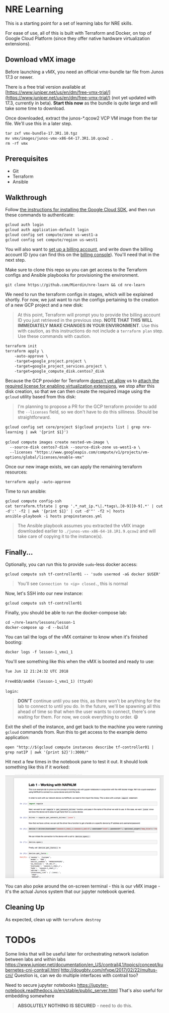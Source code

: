 # NRE Learning

This is a starting point for a set of learning labs for NRE skills.

For ease of use, all of this is built with Terraform and Docker, on top of Google Cloud Platform (since they offer native hardware virtualization extensions).

## Download vMX image

Before launching a vMX, you need an official vmx-bundle tar file from Junos 17.3 or newer.

There is a free trial version available at [https://www.juniper.net/us/en/dm/free-vmx-trial/](https://www.juniper.net/us/en/dm/free-vmx-trial/) (not yet updated with 17.3,  currently in beta). **Start this now** as the bundle is quite large and will take some time to download.

Once downloaded, extract the junos-*.qcow2 VCP VM image from the tar file. We'll use this in a later step.

```
tar zxf vmx-bundle-17.3R1.10.tgz
mv vmx/images/junos-vmx-x86-64-17.3R1.10.qcow2 .
rm -rf vmx
```

## Prerequisites

- Git
- Terraform
- Ansible

## Walkthrough

Follow [the instructions for installing the Google Cloud SDK](https://cloud.google.com/sdk/gcloud/), and then run these commands to authenticate:

```
gcloud auth login
gcloud auth application-default login
gcloud config set compute/zone us-west1-a
gcloud config set compute/region us-west1
```

You will also want to [set up a billing account](https://cloud.google.com/billing/docs/how-to/manage-billing-account), and write down the billing account ID (you can find this on the [billing console](https://console.cloud.google.com/billing)). You'll need that in the next step.

Make sure to clone this repo so you can get access to the Terraform configs and Ansible playbooks for provisioning the environment.

```
git clone https://github.com/Mierdin/nre-learn && cd nre-learn
```

We need to run the terraform configs in stages, which will be explained shortly. For now, we just want to run the configs pertaining to the creation of a new GCP project and a new disk:

> At this point, Terraform will prompt you to provide the billing account ID you just retrieved in the previous step. **NOTE THAT THIS WILL IMMEDIATELY MAKE CHANGES IN YOUR ENVIRONMENT**. Use this with caution, as this instructions do not include a `terraform plan` step. Use these commands with caution.

```
terraform init
terraform apply \
    -auto-approve \
    -target=google_project.project \
    -target=google_project_services.project \
    -target=google_compute_disk.centos7_disk
```

Because the GCP provider for Terraform [doesn't yet allow](https://github.com/terraform-providers/terraform-provider-google/issues/1045) us to [attach the required license for enabling virtualization extensions](https://cloud.google.com/compute/docs/instances/enable-nested-virtualization-vm-instances), we stop after this disk creation, so that we can then create the required image using the `gcloud` utility based from this disk:

> I'm planning to propose a PR for the GCP terraform provider to add the `--licenses` field, so we don't have to do this silliness. Should be straightforward.

```
gcloud config set core/project $(gcloud projects list | grep nre-learning | awk '{print $1}')

gcloud compute images create nested-vm-image \
  --source-disk centos7-disk --source-disk-zone us-west1-a \
  --licenses "https://www.googleapis.com/compute/v1/projects/vm-options/global/licenses/enable-vmx"
```

Once our new image exists, we can apply the remaining terraform resources:

```
terraform apply -auto-approve
```

Time to run ansible:

```
gcloud compute config-ssh
cat terraform.tfstate | grep '.*_nat_ip.*\|.*tags\.[0-9][0-9].*' | cut -d':' -f2 | awk '{print $1}' | cut -d'"' -f2 >| hosts
ansible-playbook -i hosts prepinstances.yml
```

> The Ansible playbook assumes you extracted the vMX image downloaded earlier to `./junos-vmx-x86-64-18.1R1.9.qcow2` and will take care of copying it to the instance(s).

## Finally...

Optionally, you can run this to provide `sudo`-less docker access:

```
gcloud compute ssh tf-controller01 -- 'sudo usermod -aG docker $USER'
```

> You'll see `Connection to <ip> closed.`, this is normal

Now, let's SSH into our new instance:

```
gcloud compute ssh tf-controller01
```

Finally, you should be able to run the docker-compose lab:

```
cd ~/nre-learn/lessons/lesson-1
docker-compose up -d --build
```

You can tail the logs of the vMX container to know when it's finished booting:

```
docker logs -f lesson-1_vmx1_1
```

You'll see something like this when the vMX is booted and ready to use:

```
Tue Jun 12 21:24:32 UTC 2018

FreeBSD/amd64 (lesson-1_vmx1_1) (ttyu0)

login:
```

> **DON'T** continue until you see this, as there won't be anything for the lab to connect to until you do. In the future, we'll be spawning all this ahead of time so that when the user wants to connect, there's one waiting for them. For now, we cook everything to order. :smile:

<!-- docker logs lesson-1_vmx1_1 | grep password -->

Exit the shell of the instance, and get back to the machine you were running `gcloud` commands from. Run this to get access to the example demo application:

```
open "http://$(gcloud compute instances describe tf-controller01 | grep natIP | awk '{print $2}'):3000/"
```

Hit next a few times in the notebook pane to test it out. It should look something like this if it worked:

![](images/example_lesson1.png?raw=true "lesson1")

You can also poke around the on-screen terminal - this is our vMX image - it's the actual Junos system that our jupyter notebook queried.

## Cleaning Up

As expected, clean up with `terraform destroy`

# TODOs

Some links that will be useful later for orchestrating network isolation between labs and within labs
https://www.juniper.net/documentation/en_US/contrail4.1/topics/concept/kubernetes-cni-contrail.html
http://dougbtv.com/nfvpe/2017/02/22/multus-cni/
Question is, can we do multiple interfaces with contrail too?

Need to secure jupyter notebooks
https://jupyter-notebook.readthedocs.io/en/stable/public_server.html
That's also useful for embedding somewhere

> **ABSOLUTELY NOTHING IS SECURED** - need to do this.
